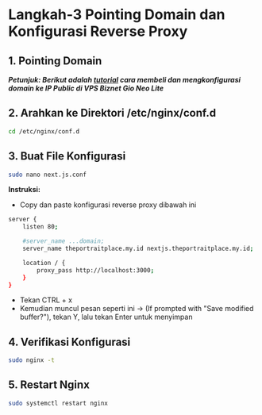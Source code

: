 # Langkah-3 Pointing Domain dan Konfigurasi Reverse Proxy

## 1. Pointing Domain

**_Petunjuk: Berikut adalah [tutorial](https://youtu.be/beeAdVNNPZg) cara membeli dan mengkonfigurasi domain ke IP Public di VPS Biznet Gio Neo Lite_**

## 2. Arahkan ke Direktori /etc/nginx/conf.d

```bash
cd /etc/nginx/conf.d
```

## 3. Buat File Konfigurasi

```bash
sudo nano next.js.conf
```

**Instruksi:**

- Copy dan paste konfigurasi reverse proxy dibawah ini

```bash
server {
	listen 80;

	#server_name ...domain;
	server_name theportraitplace.my.id nextjs.theportraitplace.my.id;

	location / {
		proxy_pass http://localhost:3000;
	}
}
```

- Tekan CTRL + x
- Kemudian muncul pesan seperti ini -> (If prompted with "Save modified buffer?"), tekan Y, lalu tekan Enter untuk menyimpan

## 4. Verifikasi Konfigurasi

```bash
sudo nginx -t
```

## 5. Restart Nginx

```bash
sudo systemctl restart nginx
```

